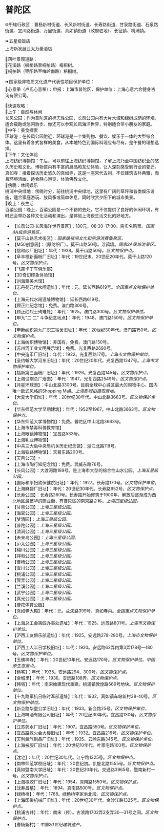 # 普陀区  
🌐所辖行政区：曹杨新村街道、长风新村街道、长寿路街道、甘泉路街道、石泉路街道、宜川路街道、万里街道、真如镇街道（政府驻地）、长征镇、桃浦镇。  
  
⏩五星级饭店  
上海新发展亚太万豪酒店  
  
🧭落叶景观道路：  
🔸花溪路（枫桥路至桐柏路）梧桐树。  
🔸桐柏路（枣阳路至梅岭南路）梧桐树。  
  
⏩国家级非物质文化遗产代表性项目保护单位：  
🔸心意拳（卢氏心意拳）：申报：上海市普陀区，保护单位：上海心意六合健身咨询有限公司。  
  
🧭快速攻略：  
🔸上午：自然与休闲  
长风公园：作为普陀区的标志性公园，长风公园内有大片水域和绿树成荫的环境，适合晨跑或悠闲散步。你还可以参观长风海洋世界，特别适合带小朋友的家庭。  
🔸中午：美食探索  
环球港：在长风公园附近，环球港是一个集购物、餐饮、娱乐于一体的大型综合体。这里有着各式各样的美食，从本地特色到国际料理应有尽有，是午餐的理想选择。  
🔸下午：文化体验  
上海纺织博物馆：午后，可以前往上海纺织博物馆，了解上海乃至中国纺织业的悠久历史和文化。博物馆内有丰富的展品和互动体验，让人深刻感受到行业的变迁。  
真如寺：接着探访历史悠久的真如寺，这是一座宋代古刹，不仅建筑古朴典雅，而且环境清幽，适合静心游览，体验佛教文化。  
🔸傍晚：休闲娱乐  
桃浦中央绿地：傍晚时分，前往桃浦中央绿地，这里有广阔的草坪和各类娱乐设施，适合家庭游玩、放风筝或简单休息，同时欣赏夕阳下的城市美景。  
🔸晚上：夜生活  
百禧公园：晚上，百禧公园是一个不错的去处，它不仅提供了良好的休闲环境，有时还会举办各种文化活动和演出，是体验上海夜生活文化的好地方。  
  
* 【长风公园·长风海洋世界景区】：180元。08:30–17:00。需实名购票。*国家4A级旅游景区。*  
* 【莫干山路艺术街区】：*国家级夜间文化和旅游消费集聚区。*  
* 【M50创意园】：（原纺织厂）。莫干山路50号。涂鸦墙。*国家3A级旅游景区。*  
* 【信和纱厂旧址】：年代：1938。莫干山路50号。*区文物保护点。*
* 【阜丰福新面粉厂旧址】：年代：19世纪末、20世纪20年代。莫干山路120号。*区文物保护点。*
* 【飞霆卡丁车俱乐部】  
* 【3D奇幻印象体验馆】  
* 【刘海粟美术馆】  
* 【志丹苑元代水闸遗址】：年代：元。延长西路619号。*全国重点文物保护单位。*  
* 【上海元代水闸遗址博物馆】：延长西路619号。  
* 【顾正红纪念馆】：免费。澳门路300号。  
* 【顾正红烈士殉难处】：年代：1925。澳门路300号。*区文物保护单位。*
* 【申九“二·二” 斗争纪念地点】：年代：1948。澳门路150号。*区文物保护单位。*
* 【申新纺织第九厂职工宿舍旧址】：年代：20世纪30年代。澳门路150号。*区文物保护点。*  
* 【上海纺织博物馆】：非国有，免费。澳门路150号。  
* 【苏州河工业文明展示馆】：免费。光复西路2690号。  
* 【中央造币厂旧址】：年代：1922。光复西路17号。*上海市文物保护单位。*
* 【圣约翰大学河东旧址】：年代：20世纪20年代。光复西路1347号。*上海市文物保护单位。*  
* 【福新第三面粉厂旧址】：年代：1926。光复西路145号。*区文物保护点。*
* 【上海试剂总厂烟囱】：年代：1947。光复西路2549号。*区文物保护点。*  
* 【月星环球港】：中山北路3300号。目前全球中心城区最大的购物中心、国内唯一欧式风格的Shopping Mall。*上海影视拍摄取景地。*  
* 【大夏大学旧址】：年代：20世纪30年代。中山北路3663号。*区文物保护单位。*
* 【华东师范大学早期建筑】：年代：1952至1967。中山北路3663号。*区文物保护点。*  
* 【华东师范大学博物馆】：免费。普陀区中山北路3663号。  
* 【上海市禁毒科普教育馆】  
* 【上海眼镜博物馆】：宝昌路533号。  
* 【上海乳业博物馆】  
* 【中共三大后中央局机关历史纪念馆】：浙江北路118号。  
* 【上海铁路博物馆】：天目东路200号。  
* 【天目公园】`*`  
* 【上海市陶行知纪念馆】：免费。武威东路76号。  
* 【长风公园】：大渡河路189号。是上海市大型的综合性山水公园。*上海五星级公园。*  
* 【国际和平妇幼保健院旧址】：年代：1927。长寿路170号。*区文物保护单位。*
* 【上海麻袋厂旧址】：年代：20世纪30年代。长寿路652号。*区文物保护点。*  
* 【长寿公园】：长寿路260号。长寿路开始修筑于1900年，解放后逐渐成为西北地区最繁华的商业街，有普陀区的南京路之称。*上海四星级公园。*  
* 【甘泉公园】：*上海三星级公园。*  
* 【海棠公园】：*上海三星级公园。*  
* 【梦清园】：*上海三星级公园。*  
* 【普陀公园】：*上海三星级公园。*  
* 【清涧公园】：*上海三星级公园。*  
* 【未来岛公园】：*上海三星级公园。*  
* 【沪太公园】：*上海三星级公园。*  
* 【梅川公园】：*上海三星级公园。*  
* 【祥和公园】：*上海三星级公园。*  
* 【曹杨公园】：*上海三星级公园。*  
* 【宜川公园】：*上海三星级公园。*  
* 【桃浦公园】：*上海三星级公园。*  
* 【管弄公园】：*上海二星级公园。*  
* 【兰溪公园】：*上海二星级公园。*  
* 【武宁公园】：*上海二星级公园。*  
* 【真光公园】：*上海二星级公园。*  
* 【普陀体育公园】  
* 【真如寺大殿】：年代：元。兰溪路399号，真如寺内。*全国重点文物保护单位。*  
* 【上海总工会第四办事处遗址】：年代：1925。远景路801号。*上海市文物保护单位。*
* 【沪西工友俱乐部遗址】：年代：1925。安远路278-280号。*上海市文物保护单位。*
* 【沪西工人半日学校旧址】：年代：1920。安远路62弄内第3弄178号—180号。*区文物保护单位。*
* 【玉佛禅寺】：年代：20世纪10年代。安远路170号。*区文物保护单位。中国原生态景点。*
* 【蔡宅】：年代：1935。安远路294、300号。*区文物保护点。*
* 【金城里】：年代：1936。安远路188弄。*区文物保护点。*
* 【韩塔】：年代：南宋始建现代重建。桃浦镇敦煌路569号地块。*区文物保护单位。*
* 【十九路军抗日临时军部遗址】：年代：1932。真如镇车站新村38-40号。*区文物保护单位。*
* 【新会路华童公学旧址】：年代：1933。新会路25号。*区文物保护单位。*
* 【上海啤酒有限公司旧址】：年代：20世纪30年代。宜昌路130号。*区文物保护单位。*
* 【江苏药水厂旧址】：年代：1907。宜昌路550号。*区文物保护单位。*
* 【宜昌路救火会大楼旧址】：年代：1932。宜昌路216号。*区文物保护单位。*
* 【天利氮气制品厂旧址】：年代：1935。云岭东路345号。*区文物保护单位。*
* 【上海被服厂旧址】：年代：20世纪10年代。叶家宅路100号。*区文物保护点。*
* 【沈宅】：年代：20世纪30年代。江宁路1325号。*区文物保护点。*
* 【南林师范学校旧址】：年代：20世纪初。凯旋北路1555号。*区文物保护点。*
* 【真如暨南大学旧址】：年代：20世纪20年代。交通路3965号、暨南新村一号。*区文物保护点。*
* 【上海橡胶厂旧址】：年代：1954。真南路1550号。*区文物保护点。*
* 【沈寿昌墓】：年代：1894。真南路500号。*区文物保护点。*
* 【绿杨桥】：年代：1768。绿杨桥李家浜北段。*区文物保护点。*
* 【上海印染机械厂旧址】：年代：20世纪30年代。金沙江路1325号。*区文物保护点。*
* 【桃浦古井】：年代：南宋（传）。古浪路1702弄2支弄30—31号之间。*区文物保护点。*  
* 【曹杨新村】：*中国20世纪建筑遗产。*